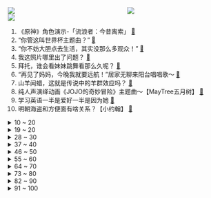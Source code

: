 <div >
	<a style="float:left;width:55%;" href = "https://github.com/anuraghazra/github-readme-stats">
	 <img src = "https://github-readme-stats.vercel.app/api?username=iuuuuuaena&theme=buefy&show_icons=true"/>
	</a>
	<a  style="float:right;width:45%" href = "https://github.com/anuraghazra/github-readme-stats">
	 <img  src="https://github-readme-stats.vercel.app/api/top-langs/?username=anuraghazra&layout=compact"/>
	</a>
	</div>

[![](https://img.shields.io/badge/jxd-@jxdgogogo.xyz-yellowgreen.svg)](https://www.jxdgogogo.xyz)<br>
1. 《原神》角色演示-「流浪者：今昔离索」 [:link:](//www.bilibili.com/video/BV1BW4y1u7CY) <br>
2. “你管这叫世界杯主题曲？” [:link:](//www.bilibili.com/video/BV1o14y1E7xG) <br>
3. “你不妨大胆点去生活，其实没那么多观众！” [:link:](//www.bilibili.com/video/BV1aP4y197h5) <br>
4. 我这照片哪里出了问题？ [:link:](//www.bilibili.com/video/BV1V84y167mY) <br>
5. 拜托，谁会看妹妹跳舞看那么久呢？ [:link:](//www.bilibili.com/video/BV15D4y1e7u2) <br>
6. “再见了妈妈，今晚我就要远航！”居家无聊来阳台唱唱歌～ [:link:](//www.bilibili.com/video/BV1UM41167Vm) <br>
7. 山羊闻蜡，这就是传说中的羊群效应吗？ [:link:](//www.bilibili.com/video/BV1mK411X7Eq) <br>
8. 纯人声演绎动画《JOJO的奇妙冒险》主题曲～【MayTree五月树】 [:link:](//www.bilibili.com/video/BV1WW4y1g7wd) <br>
9. 学习英语一半是爱好一半是因为她 [:link:](//www.bilibili.com/video/BV1C84y1k7gA) <br>
10. 明朝海盗和方便面有啥关系？【小约翰】 [:link:](//www.bilibili.com/video/BV1VV4y1P76f) <br>
<details>
<summary>10 ~ 20</summary>

11. 富人离婚千万资产纠纷，穷人没了脑袋也得爬起来上班！经典网剧《灵魂摆渡》第十八回《旧事》 [:link:](//www.bilibili.com/video/BV1wK411976N) <br>
12. 嘿嘿嘿今天整点狠活嘿嘿嘿嘿 [:link:](//www.bilibili.com/video/BV1jW4y1g74R) <br>
13. 一位粉丝想看到自己奔跑的样子 [:link:](//www.bilibili.com/video/BV1ED4y1Y7dc) <br>
14. MrBeast给你300块你懂我的意思吗？ [:link:](//www.bilibili.com/video/BV1844y1Q7a6) <br>
15. 探秘卡塔尔土豪烤肉店！羊排2斤起卖！面包竟然1米长？ [:link:](//www.bilibili.com/video/BV12e411N7xW) <br>
16. 小猫咪打架能有多上头，喵师傅“爆装备”全集，其实吵了很久！ [:link:](//www.bilibili.com/video/BV1zK411X7ov) <br>
17. 羊村（3） [:link:](//www.bilibili.com/video/BV1Y44y1Q7BL) <br>
18. 采新冰：存冰用完，新冰接续，哈尔滨冰雪大世界工程进展迅速。 [:link:](//www.bilibili.com/video/BV11M411B7ci) <br>
19. 不同月薪的居家办公现状 [:link:](//www.bilibili.com/video/BV1Se411N7Y7) <br>
</details>
<details>
<summary>19 ~ 20</summary>

20. 我想，这以后便是在农村扎根了吧 [:link:](//www.bilibili.com/video/BV1644y1S7H3) <br>
21. ⚠️原神氪金32W慈善博主，在线送10只散兵、一斗、雷神、凌人！！！！ [:link:](//www.bilibili.com/video/BV13e411K7Qa) <br>
22. 梅西C罗首次公开谈论国足，并提出宝贵建议 [:link:](//www.bilibili.com/video/BV1Nv4y1R7J7) <br>
23. 医生一眼就看出了我的问题 [:link:](//www.bilibili.com/video/BV1P24y1k7XT) <br>
24. 我曝光了网络诈骗 很快就被报复了 [:link:](//www.bilibili.com/video/BV1jv4y1R79G) <br>
25. 这学是一秒也上不下去了 [:link:](//www.bilibili.com/video/BV1u841157XB) <br>
26. 漠叔到西沙宣传，渔民相见恨晚，大家纷纷拿出食物 [:link:](//www.bilibili.com/video/BV1p44y1S7Vv) <br>
27. 欺负一条小团团 [:link:](//www.bilibili.com/video/BV1Xe411N73u) <br>
28. 剪纸，中国传统文化，世界非物质文化遗产 [:link:](//www.bilibili.com/video/BV1Yv4y1R7nH) <br>
</details>
<details>
<summary>28 ~ 30</summary>

29. 如果此生注定平凡，你要怎么办？ [:link:](//www.bilibili.com/video/BV1914y1E7NE) <br>
30. 小狗祝你每天都开心！ [:link:](//www.bilibili.com/video/BV13P4y1Q7JR) <br>
31. 首发逆天牌组！超高胜率3回合秒赢！最细对局教学！进阶必看！对局必赢！超高翻盘、高伤害、高召唤、高充能、高生存、高配合、高抗压、高秒人 [:link:](//www.bilibili.com/video/BV1KW4y1g79t) <br>
32. 什么是朋友？他说...  2 [:link:](//www.bilibili.com/video/BV17g411H7do) <br>
33. 什么人啊真的是 [:link:](//www.bilibili.com/video/BV11G411T7zH) <br>
34. 很难想象坐在电脑对面的是个人 [:link:](//www.bilibili.com/video/BV1qe411N7JD) <br>
35. 普通长相的女生如何通过穿搭改变气质？（内搭篇） [:link:](//www.bilibili.com/video/BV12W4y1p7EW) <br>
36. 没有胜负心当什么夫妻 [:link:](//www.bilibili.com/video/BV1H44y1S7pX) <br>
37. 歌曲名最后的英文后缀都是什么意思？ [:link:](//www.bilibili.com/video/BV1SP4y19799) <br>
</details>
<details>
<summary>37 ~ 40</summary>

38. 《蜘蛛侠 : 迈尔斯》完整电影版【𝟒𝑲 | 𝟐𝟏:𝟗超宽银幕】2小时看完小黑蛛的华丽进化 [:link:](//www.bilibili.com/video/BV1pP4y197Hc) <br>
39. 大连.黑石礁酒楼  厨子探店¥287 [:link:](//www.bilibili.com/video/BV1GW4y1g7pT) <br>
40. 【恐怖】孤独摇滚《夺命吉他》官方中字终极预告 [:link:](//www.bilibili.com/video/BV1T24y1C7my) <br>
41. 肥肠辣鸡!差点重开... [:link:](//www.bilibili.com/video/BV1ve4y1u7qW) <br>
42. 简单研究了一下时尚 [:link:](//www.bilibili.com/video/BV1w24y1k7kh) <br>
43. 打开之前没想到这么震撼，修了800多年的科隆大教堂——哥特式建筑天花板 [:link:](//www.bilibili.com/video/BV1J84y167FM) <br>
44. 【原神夜店风】未 来 可 妻 ~ [:link:](//www.bilibili.com/video/BV1we411K7is) <br>
45. 时隔多日！窝里老师出窝啦～ [:link:](//www.bilibili.com/video/BV1NM411r7R2) <br>
46. 《原神》角色演示-「珐露珊：百岁珊」 [:link:](//www.bilibili.com/video/BV1tM411B7NA) <br>
</details>
<details>
<summary>46 ~ 50</summary>

47. 挑战430一斤的巨大海战车，刺身极品，口感燃爆口腔 [:link:](//www.bilibili.com/video/BV1wM411r7pY) <br>
48. 猪的睡眠质量 [:link:](//www.bilibili.com/video/BV1AM411r7zS) <br>
49. 想了解一下我就进来看，觉得耐心看完的人很温柔！ [:link:](//www.bilibili.com/video/BV1eG411u75w) <br>
50. 风雨夜深人散尽，孤灯犹唤卖汤圆。夜夜除非，好酒留人醉。还原古画会滚的灯笼《滚灯》 [:link:](//www.bilibili.com/video/BV1MG411T7AV) <br>
51. 💪B站版《健身新手的减脂完全手册》™💪 [:link:](//www.bilibili.com/video/BV1AM411r7z3) <br>
52. 鱼虾分离装置的原理，四海湖的冰汤圆咋来的？牛顿摆的原理 [:link:](//www.bilibili.com/video/BV1Xe4y1M75c) <br>
53. 把牙齿「种」进眼睛，就能重见光明 [:link:](//www.bilibili.com/video/BV1c24y1k7GH) <br>
54. 【假装讲电影】爆笑喜剧！劫匪抢夜店！夜店美女人质！全都舍不得走！ [:link:](//www.bilibili.com/video/BV1M24y1k75r) <br>
55. 这是一个温暖人心的陷阱！ [:link:](//www.bilibili.com/video/BV1944y1U7u4) <br>
</details>
<details>
<summary>55 ~ 60</summary>

56. “真理往往掌握在少数人手中” [:link:](//www.bilibili.com/video/BV1EG411T7wB) <br>
57. 我打着朋友名义陪在你身边，但我没想过和你一辈子只做朋友 [:link:](//www.bilibili.com/video/BV1DW4y1u7WE) <br>
58. 稻妻上分：八 重 摇 🦊 [:link:](//www.bilibili.com/video/BV15G4y1R7UQ) <br>
59. 你买三千万南极队赢是吧！ [:link:](//www.bilibili.com/video/BV1HP411M7zA) <br>
60. 康师傅看了想打人！只是多了亿点点牛肉…… [:link:](//www.bilibili.com/video/BV1s44y1Q7sq) <br>
61. 逃难式放假！短短几天经历人生的大起大落大起大落 [:link:](//www.bilibili.com/video/BV1184y1k7yc) <br>
62. 感谢大自然的馈赠，游牧民族自古以来逐水草而居，养育了众多的草原儿女 [:link:](//www.bilibili.com/video/BV18M41167N1) <br>
63. 东亚怪物房里卷出来的重骑兵究竟有多狠？【文明的故事】 [:link:](//www.bilibili.com/video/BV1dG411T73N) <br>
64. 教你如何下来×  教你速通√  Dream“6” [:link:](//www.bilibili.com/video/BV1NV4y1P7qC) <br>
</details>
<details>
<summary>64 ~ 70</summary>

65. 【原神七圣召唤】(第二天已完结)从0开始的卡组攻略/寻找牌手/PVE卡组/七圣召唤/打牌/卡组/原神3.3 [:link:](//www.bilibili.com/video/BV11R4y1k7MU) <br>
66. 【2022年双十二电脑配置推荐】教你如何用最低预算组装一台全新电脑！小白必看 ！39分钟选对配置2000-5w预算共二十二套配置！ [:link:](//www.bilibili.com/video/BV1ae411N7mN) <br>
67. ★我的世界★永恒的MC生存又回来了 [:link:](//www.bilibili.com/video/BV1Wd4y147YM) <br>
68. 带孩子和做家务不是老婆的专属，多分担一些，老婆也能轻松一些 [:link:](//www.bilibili.com/video/BV1VK41197vN) <br>
69. 南京暴雪去吃一碗柴火馄饨是一种怎样体验？爷爷说，看到柴火的人，今年一定会红红火火。 [:link:](//www.bilibili.com/video/BV1W841157mL) <br>
70. 我 很 想 你 [:link:](//www.bilibili.com/video/BV1hd4y1s7yx) <br>
71. 啥也没有，也要拼尽全力给妈妈做蛋糕！ [:link:](//www.bilibili.com/video/BV15D4y1e7Hv) <br>
72. 【韩国追星日常】买一件衣服就能和李洙赫拥抱 让他在耳边说谢谢 [:link:](//www.bilibili.com/video/BV11P411M7vZ) <br>
73. 难怪金星说朝鲜舞是最难学的。跳得好是大神，跳不好像跳大神 [:link:](//www.bilibili.com/video/BV1fR4y1y7Se) <br>
</details>
<details>
<summary>73 ~ 80</summary>

74. 《真  正  的  婉  儿》 [:link:](//www.bilibili.com/video/BV1WP411M7RD) <br>
75. 中性风半扎狼尾 [:link:](//www.bilibili.com/video/BV1gV4y1P7LL) <br>
76. 送自己一场生日旅行 [:link:](//www.bilibili.com/video/BV1NK41197vz) <br>
77. 伟大的骗子（分享一个奇怪的故事） [:link:](//www.bilibili.com/video/BV1G14y1J7Dh) <br>
78. “每当我撑不下去，就会打开这个视频！” [:link:](//www.bilibili.com/video/BV1Eg411H7J1) <br>
79. 有些道理，我再不说你就自己悟出来了！ [:link:](//www.bilibili.com/video/BV1qg411H7D3) <br>
80. 【原神】原神3.3上半武器池：谈不上毒，很专很小众！还行，就是有点坏。 [:link:](//www.bilibili.com/video/BV1WG411T7bn) <br>
81. 感情是对抗路的什么来着？ [:link:](//www.bilibili.com/video/BV1AP411M78o) <br>
82. 关于老师让我们拍线上运动视频，我去当蜘蛛侠但撤回不了了这档事 [:link:](//www.bilibili.com/video/BV1LG4y1R7AK) <br>
</details>
<details>
<summary>82 ~ 90</summary>

83. 天命寄定，原神28支队伍速杀3.2深渊龙兽 [:link:](//www.bilibili.com/video/BV1gv4y1o7q3) <br>
84. 今天突然就过去了，蛮奇怪的 [:link:](//www.bilibili.com/video/BV13g411H7Ey) <br>
85. 我差点被螺蛳粉噶了 [:link:](//www.bilibili.com/video/BV1Bd4y147ek) <br>
86. 波 奇 米 亚 狂 想 曲 [:link:](//www.bilibili.com/video/BV13v4y1o7PJ) <br>
87. 陈总受难记第二期，带五个泳衣妹子出海都吐了，在别墅等他们的妹子都哭了 [:link:](//www.bilibili.com/video/BV1mG411T7ET) <br>
88. 七百分班级 [:link:](//www.bilibili.com/video/BV1dG4y1G7fK) <br>
89. 厨师长分享：用刀口辣椒炒“辣子鸡”，创新做法，辣的到位 [:link:](//www.bilibili.com/video/BV1v44y1S73A) <br>
90. 祝鹰眼生日快乐，鹰眼是射手座传下去！ [:link:](//www.bilibili.com/video/BV1q44y1S72d) <br>
91. 没错👌，是我那么非不出货🤡 [:link:](//www.bilibili.com/video/BV1se411N7vM) <br>
</details>
<details>
<summary>91 ~ 100</summary>

92. R星亮出王牌！《GTA6》史诗级大爆料正式登场#神作来临 [:link:](//www.bilibili.com/video/BV1sd4y147Lt) <br>
93. 剪头真开心…… [:link:](//www.bilibili.com/video/BV1r841157aa) <br>
94. 煤气罐改名万元户 [:link:](//www.bilibili.com/video/BV1624y1k7kp) <br>
95. 男朋友有了兄弟就忘了我！可以理解……才怪！ [:link:](//www.bilibili.com/video/BV1Qg411n7dx) <br>
96. 七年了，嫁给了十八岁就喜欢的男孩 [:link:](//www.bilibili.com/video/BV1yW4y1p7u8) <br>
97. 「小泽」我感染了新冠病毒。 [:link:](//www.bilibili.com/video/BV1ZG4y1G7sF) <br>
98. 前 方 高 甜！李峋真的把她宠回了眼里有光的公主！永远会为校园走到婚礼心动！ [:link:](//www.bilibili.com/video/BV1ug411H74z) <br>
99. 猫德学院第五次围剿狮子猫 [:link:](//www.bilibili.com/video/BV1vW4y1g7Mq) <br>
100. 小时候根本看不懂！重新解读30年前的徐克导演经典港片《青蛇》 [:link:](//www.bilibili.com/video/BV1484y167iz) <br>
</details>
